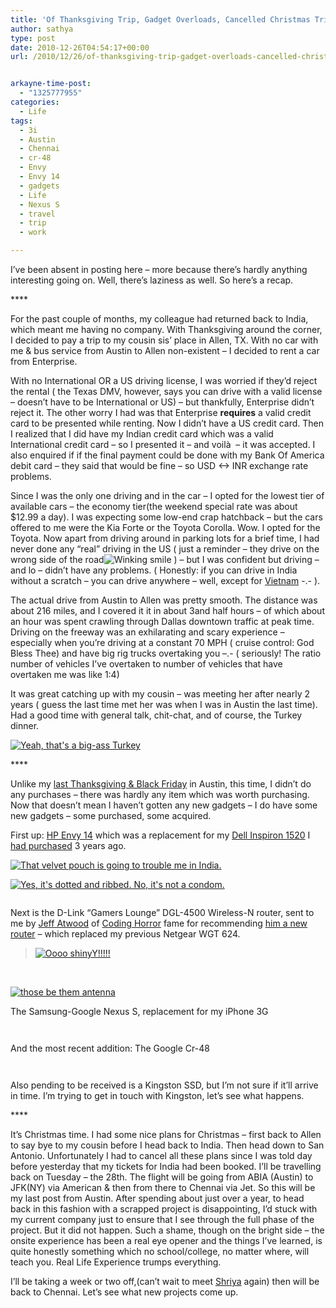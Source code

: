 ```yaml
---
title: 'Of Thanksgiving Trip, Gadget Overloads, Cancelled Christmas Trip & Back To India'
author: sathya
type: post
date: 2010-12-26T04:54:17+00:00
url: /2010/12/26/of-thanksgiving-trip-gadget-overloads-cancelled-christmas-trip-back-to-india/


arkayne-time-post:
  - "1325777955"
categories:
  - Life
tags:
  - 3i
  - Austin
  - Chennai
  - cr-48
  - Envy
  - Envy 14
  - gadgets
  - Life
  - Nexus S
  - travel
  - trip
  - work

---
```

I&#8217;ve been absent in posting here &#8211; more because there&#8217;s hardly anything interesting going on. Well, there&#8217;s laziness as well. So here&#8217;s a recap.

\****

For the past couple of months, my colleague had returned back to India, which meant me having no company. With Thanksgiving around the corner, I decided to pay a trip to my cousin sis’ place in Allen, TX. With no car with me & bus service from Austin to Allen non-existent – I decided to rent a car from Enterprise.

<!--more-->

With no International OR a US driving license, I was worried if they’d reject the rental ( the Texas DMV, however, says you can drive with a valid license – doesn’t have to be International or US) – but thankfully, Enterprise didn’t reject it. The other worry I had was that Enterprise **requires** a valid credit card to be presented while renting. Now I didn’t have a US credit card. Then I realized that I did have my Indian credit card which was a valid International credit card – so I presented it – and voilà  &#8211; it was accepted. I also enquired if if the final payment could be done with my Bank Of America debit card – they said that would be fine – so USD <-> INR exchange rate problems.

Since I was the only one driving and in the car – I opted for the lowest tier of available cars – the economy tier(the weekend special rate was about $12.99 a day). I was expecting some low-end crap hatchback – but the cars offered to me were the Kia Forte or the Toyota Corolla. Wow. I opted for the Toyota. Now apart from driving around in parking lots for a brief time, I had never done any “real” driving in the US ( just a reminder – they drive on the wrong side of the road<img class="wlEmoticon wlEmoticon-winkingsmile" style="border-style: none;" src="http://kurast.sathyabh.at/wp-content/uploads/2010/12/wlEmoticon-winkingsmile.png" alt="Winking smile" /> ) – but I was confident but driving – and lo – didn’t have any problems. ( Honestly: if you can drive in India without a scratch – you can drive anywhere – well, except for <a href="http://www.streetfire.net/video/top-gear-vietnam-special-part-1_208329.htm" target="_blank">Vietnam</a> -.- ).

The actual drive from Austin to Allen was pretty smooth. The distance was about 216 miles, and I covered it it in about 3and half hours – of which about an hour was spent crawling through Dallas downtown traffic at peak time. Driving on the freeway was an exhilarating and scary experience – especially when you’re driving at a constant 70 MPH ( cruise control: God Bless Thee) and have big rig trucks overtaking you –.- ( seriously! The ratio number of vehicles I’ve overtaken to number of vehicles that have overtaken me was like 1:4)

It was great catching up with my cousin – was meeting her after nearly 2 years ( guess the last time met her was when I was in Austin the last time). Had a good time with general talk, chit-chat, and of course, the Turkey dinner.

<a href="http://www.flickr.com/photos/sathyabhat/5239038821/in/set-72157625419516773/" target="_blank"><img style="display: block; float: none; margin-left: auto; margin-right: auto;" title="Yeah, that's a big-ass Turkey" src="http://farm6.static.flickr.com/5241/5239038821_06e945011f.jpg" alt="Yeah, that's a big-ass Turkey" /></a>

\****

Unlike my <a href="http://sathyabh.at/2008/12/04/my-black-friday-purchases/" target="_blank">last Thanksgiving & Black Friday</a> in Austin, this time, I didn’t do any purchases – there was hardly any item which was worth purchasing. Now that doesn’t mean I haven’t gotten any new gadgets – I do have some new gadgets – some purchased, some acquired.

First up: <a href="http://sathyabh.at/2010/10/28/hp-envy-14-review/" target="_blank">HP Envy 14</a> which was a replacement for my <a href="http://sathyasays.com/2007/12/02/dell-inspiron-1520-review/" target="_blank">Dell Inspiron 1520</a> I <a href="http://sathyasays.com/?s=laptop+chronicles" target="_blank">had purchased</a> 3 years ago.

<a href="http://www.flickr.com/photos/sathyabhat/5053079166/in/photostream/" target="_blank"><img style="display: block; float: none; margin-left: auto; margin-right: auto;" title="That velvet pouch is going to trouble me in India." src="http://farm5.static.flickr.com/4104/5053079166_11183d4241.jpg" alt="That velvet pouch is going to trouble me in India." /></a>

<a href="http://www.flickr.com/photos/sathyabhat/5053080990/in/photostream/" target="_blank"><img style="display: block; float: none; margin-left: auto; margin-right: auto;" title="Yes, it's dotted and ribbed. No, it's not a condom." src="http://farm5.static.flickr.com/4133/5053080990_aab40e58e1.jpg" alt="Yes, it's dotted and ribbed. No, it's not a condom." /></a>

<a href="http://www.flickr.com/photos/sathyabhat/5052463209/in/photostream/" target="_blank"><img style="display: block; float: none; margin-left: auto; margin-right: auto;" src="http://farm5.static.flickr.com/4111/5052463209_4382aee042.jpg" alt="" /></a>

Next is the D-Link “Gamers Lounge” DGL-4500 Wireless-N router, sent to me by <a href="http://stackoverflow.com/users/1?tab=accounts" target="_blank">Jeff Atwood</a> of <a href="http://codinghorror.com" target="_blank">Coding Horror</a> fame for recommending <a href="http://www.codinghorror.com/blog/2010/09/because-everyone-needs-a-router.html" target="_blank">him a new router</a> – which replaced my previous Netgear WGT 624.

> <a href="http://www.flickr.com/photos/sathyabhat/5031648434/in/set-72157605200758599/" target="_blank"><img style="display: block; float: none; margin-left: auto; margin-right: auto;" title="Oooo shinyY!!!!!" src="http://farm5.static.flickr.com/4131/5031648434_d5070ed2e5.jpg" alt="Oooo shinyY!!!!!" /></a>

&nbsp;

<a href="http://www.flickr.com/photos/sathyabhat/5031030293/in/set-72157605200758599/" target="_blank"><img style="display: block; float: none; margin-left: auto; margin-right: auto;" title="those be them antenna" src="http://farm5.static.flickr.com/4125/5031030293_ea3eec62d6.jpg" alt="those be them antenna" /></a>

The Samsung-Google Nexus S, replacement for my iPhone 3G

<a href="http://www.flickr.com/photos/sathyabhat/5272748394/in/set-72157605200758599/" target="_blank"><img style="display: block; float: none; margin-left: auto; margin-right: auto;" src="http://farm6.static.flickr.com/5084/5272748394_3d68de1c62.jpg" alt="" /></a>

<a href="http://www.flickr.com/photos/sathyabhat/5272144013/in/set-72157605200758599/" target="_blank"><img style="display: block; float: none; margin-left: auto; margin-right: auto;" src="http://farm6.static.flickr.com/5169/5272144013_dccf16718c.jpg" alt="" /></a>

And the most recent addition: The Google Cr-48

<a href="http://www.flickr.com/photos/sathyabhat/5281166195/in/photostream/" target="_blank"><img style="display: block; float: none; margin-left: auto; margin-right: auto;" src="http://farm6.static.flickr.com/5243/5281166195_1d3c2e7b3f.jpg" alt="" /></a>

<a href="http://www.flickr.com/photos/sathyabhat/5281767118/in/photostream/" target="_blank"><img style="display: block; float: none; margin-left: auto; margin-right: auto;" src="http://farm6.static.flickr.com/5042/5281767118_78d2dc0746.jpg" alt="" /></a>

Also pending to be received is a Kingston SSD, but I’m not sure if it’ll arrive in time. I’m trying to get in touch with Kingston, let’s see what happens.

\****

It’s Christmas time. I had some nice plans for Christmas – first back to Allen to say bye to my cousin before I head back to India. Then head down to San Antonio. Unfortunately I had to cancel all these plans since I was told day before yesterday that my tickets for India had been booked. I’ll be travelling back on Tuesday – the 28th. The flight will be going from ABIA (Austin) to JFK(NY) via American & then from there to Chennai via Jet. So this will be my last post from Austin. After spending about just over a year, to head back in this fashion with a scrapped project is disappointing, I’d stuck with my current company just to ensure that I see through the full phase of the project. But it did not happen. Such a shame, though on the bright side – the onsite experience has been a real eye opener and the things I’ve learned, is quite honestly something which no school/college, no matter where, will teach you. Real Life Experience trumps everything.

I’ll be taking a week or two off,(can’t wait to meet <a href="http://www.flickr.com/photos/sathyabhat/5031102861/in/photostream/" target="_blank">Shriya</a> again) then will be back to Chennai. Let’s see what new projects come up.
